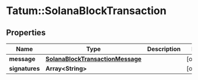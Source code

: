 # Tatum::SolanaBlockTransaction

## Properties
Name | Type | Description | Notes
------------ | ------------- | ------------- | -------------
**message** | [**SolanaBlockTransactionMessage**](SolanaBlockTransactionMessage.md) |  | [optional] 
**signatures** | **Array&lt;String&gt;** |  | [optional] 

